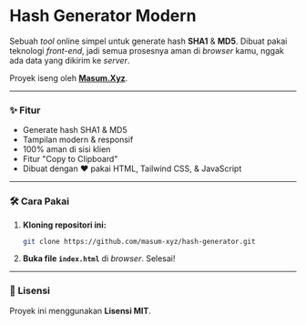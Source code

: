 # Hash Generator Modern

Sebuah *tool* online simpel untuk generate hash **SHA1** & **MD5**. Dibuat pakai teknologi *front-end*, jadi semua prosesnya aman di *browser* kamu, nggak ada data yang dikirim ke *server*.

Proyek iseng oleh **[Masum.Xyz](https://masum.my.id/)**.

---

### ✨ Fitur

-   Generate hash SHA1 & MD5
-   Tampilan modern & responsif
-   100% aman di sisi klien
-   Fitur "Copy to Clipboard"
-   Dibuat dengan ❤️ pakai HTML, Tailwind CSS, & JavaScript

---

### 🛠️ Cara Pakai

1.  **Kloning repositori ini:**
    ```bash
    git clone https://github.com/masum-xyz/hash-generator.git
    ```

2.  **Buka file `index.html`** di *browser*. Selesai!

---

### 📄 Lisensi

Proyek ini menggunakan **Lisensi MIT**.
